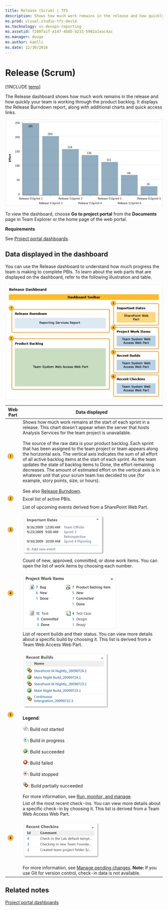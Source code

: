 ```yaml
---
title: Release (Scrum) | TFS
description: Shows how much work remains in the release and how quickly your team is working through the product backlog.
ms.prod: visual-studio-tfs-dev14
ms.technology: vs-devops-reporting
ms.assetid: f280fa1f-a147-4b85-b233-5982a1eac4ac
ms.manager: douge
ms.author: kaelli
ms.date: 12/30/2016
---
```

# Release (Scrum)
[!INCLUDE [temp](../_shared/tfs-sharepoint-version.md)]

The Release dashboard shows how much work remains in the release and how quickly your team is working through the product backlog. It displays the Release Burndown report, along with additional charts and quick access links.  
  
 ![Release burndown chart](_img/scrum_releaseburndonw.png "Scrum_ReleaseBurndonw")  
  
 To view the dashboard, choose **Go to project portal** from the **Documents** page in Team Explorer or the home page of the web portal.  
  
 **Requirements**  
  
 See [Project portal dashboards](project-portal-dashboards.md).  
  
##  <a name="Data"></a> Data displayed in the dashboard  
 You can use the Release dashboard to understand how much progress the team is making to complete PBIs.  To learn about the web parts that are displayed on the dashboard, refer to the following illustration and table.  
  
 ![Release dashboard](_img/alm_pg_scrum_releasedashbrd.png "ALM_PG_Scrum_ReleaseDashbrd")  
  
|Web Part|Data displayed|  
|--------------|--------------------|  
|![Step 1](_img/procguid_1.png "ProcGuid_1")|Shows how much work remains at the start of each sprint in a release. This chart doesn't appear when the server that hosts Analysis Services for the team project is unavailable.<br /><br /> The source of the raw data is your product backlog. Each sprint that has been assigned to the team project or team appears along the horizontal axis. The vertical axis indicates the sum of all effort of all active backlog items at the start of each sprint. As the team updates the state of backlog items to Done, the effort remaining decreases. The amount of estimated effort on the vertical axis is in whatever unit that your scrum team has decided to use (for example, story points, size, or hours).<br /><br /> See also [Release Burndown](../sql-reports/release-burndown.md).|  
|![Step 2](_img/procguid_2.png "ProcGuid_2")|Excel list of active PBIs.|  
|![Step 3](_img/procguid_3.png "ProcGuid_3")|List of upcoming events derived from a SharePoint Web Part.<br /><br /> ![Import Events Web part](_img/sharepoint_dashboard.png "SharePoint_Dashboard")|  
|![Step 4](_img/procguid_4.png "ProcGuid_4")|Count of new, approved, committed, or done work items. You can open the list of work items by choosing each number.<br /><br /> ![Scrum work items &#40;Release dashboard&#41;](_img/alm_pg_scrum_dshbrdworkitems.png "ALM_PG_Scrum_DshbrdWorkItems")|  
|![Step 5](_img/procguid_6.png "ProcGuid_6")|List of recent builds and their status. You can view more details about a specific build by choosing it. This list is derived from a Team Web Access Web Part.<br /><br /> ![Recent Builds Web part](_img/twsa_dashbuilds.png "TWSA_DashBuilds")<br /><br /> **Legend**:<br /><br /> ![Build in Progress](_img/icon_buildstatus_1.gif "Icon_BuildStatus_1"): Build not started<br /><br /> ![Build Not Started](_img/icon_buildstatus_2.gif "Icon_BuildStatus_2"): Build in progress<br /><br /> ![Build Succeeded](_img/icon_buildstatus_3.gif "Icon_BuildStatus_3"): Build succeeded<br /><br /> ![Build Failed](_img/icon_buildstatus_4.gif "Icon_BuildStatus_4"): Build failed<br /><br /> ![Build Stopped](_img/icon_buildstatus_5.gif "Icon_BuildStatus_5"): Build stopped<br /><br /> ![Build Partially Succeeded](_img/icon_buildstatus_6.gif "Icon_BuildStatus_6"): Build partially succeeded<br /><br /> For more information, see [Run, monitor, and manage](../../build-release/overview.md).|  
|![Step 6](_img/procguid_6a.png "ProcGuid_6a")|List of the most recent check-ins. You can view more details about a specific check-in by choosing it. This list is derived from a Team Web Access Web Part.<br /><br /> ![Recent Checkins Web part](_img/twsa_dashcheckins.png "TWSA_DashCheckins")<br /><br /> For more information, see [Manage pending changes](../../tfvc/develop-code-manage-pending-changes.md). **Note:**  If you use Git for version control, check-in data is not available.|  
  
## Related notes 
 [Project portal dashboards](project-portal-dashboards.md)